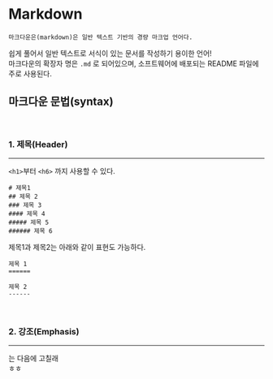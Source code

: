 # Markdown
```
마크다운은(markdown)은 일반 텍스트 기반의 경량 마크업 언어다.
```

쉽게 풀어서 일반 텍스트로 서식이 있는 문서를 작성하기 용이한 언어! <br>
마크다운의 확장자 명은 `.md` 로 되어있으며, 소프트웨어에 배포되는 README 파일에 주로 사용된다. <br>

## 마크다운 문법(syntax)
<br>

### 1. 제목(Header)
---
`<h1>`부터 `<h6>` 까지 사용할 수 있다.
<br>
```
# 제목1
## 제목 2
### 제목 3
#### 제목 4
##### 제목 5
###### 제목 6
```

제목1과 제목2는 아래와 같이 표현도 가능하다.

```
제목 1
======

제목 2
------
```
<br>

### 2. 강조(Emphasis)
---
는 다음에 고칠래 <br>
ㅎㅎ
